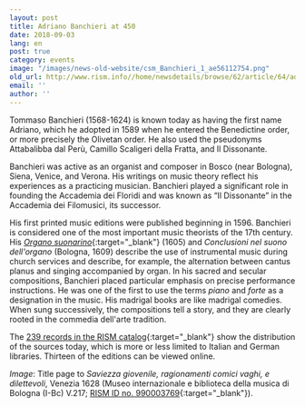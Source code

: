 ```yaml
---
layout: post
title: Adriano Banchieri at 450
date: 2018-09-03
lang: en
post: true
category: events
image: "/images/news-old-website/csm_Banchieri_1_ae56112754.png"
old_url: http://www.rism.info//home/newsdetails/browse/62/article/64/adriano-banchieri-at-450.html
email: ''
author: ''
---
```



Tommaso Banchieri (1568-1624) is known today as having the first name Adriano, which he adopted in 1589 when he entered the Benedictine order, or more precisely the Olivetan order. He also used the pseudonyms Attabalibba dal Perù, Camillo Scaligeri della Fratta, and Il Dissonante.

Banchieri was active as an organist and composer in Bosco (near Bologna), Siena, Venice, and Verona. His writings on music theory reflect his experiences as a practicing musician. Banchieri played a significant role in founding the Accademia dei Floridi and was known as “Il Dissonante” in the Accademia dei Filomusici, its successor.

His first printed music editions were published beginning in 1596. Banchieri is considered one of the most important music theorists of the 17th century. His [_Organo suonarino_](https://opac.rism.info/search?id=00000990003777&View=rism&Language=en){:target="_blank"} (1605) and _Conclusioni nel suono dell'organo_ (Bologna, 1609) describe the use of instrumental music during church services and describe, for example, the alternation between cantus planus and singing accompanied by organ. In his sacred and secular compositions, Banchieri placed particular emphasis on precise performance instructions. He was one of the first to use the terms _piano_ and _forte_ as a designation in the music. His madrigal books are like madrigal comedies. When sung successively, the compositions tell a story, and they are clearly rooted in the commedia dell'arte tradition.

The [239 records in the RISM catalog](https://opac.rism.info/search?View=rism&author=Banchieri+Adriano){:target="_blank"} show the distribution of the sources today, which is more or less limited to Italian and German libraries. Thirteen of the editions can be viewed online.


_Image_: Title page to _Saviezza giovenile, ragionamenti comici vaghi, e dilettevoli_, Venezia 1628 (Museo internazionale e biblioteca della musica di Bologna (I-Bc) V.217; [RISM ID no. 990003769](https://opac.rism.info/search?id=00000990003769&View=rism&Language=en){:target="_blank"}).



<script type="text/javascript">var switchTo5x=true;</script><script type="text/javascript" src="http://w.sharethis.com/button/buttons.js"></script><script type="text/javascript">stLight.options({publisher: "9b601438-1ce1-49d8-bfd7-9cff5df54c17", doNotHash: false, doNotCopy: false, hashAddressBar: false});</script>